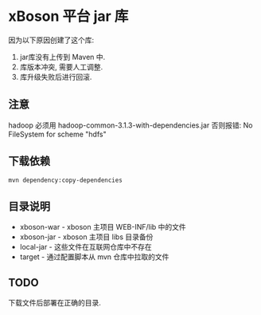 # xBoson 平台 jar 库

因为以下原因创建了这个库:

1. jar库没有上传到 Maven 中.
2. 库版本冲突, 需要人工调整.
3. 库升级失败后进行回滚.


## 注意

hadoop 必须用 hadoop-common-3.1.3-with-dependencies.jar 否则报错: No FileSystem for scheme "hdfs" 


## 下载依赖

`mvn dependency:copy-dependencies`


## 目录说明

* xboson-war - xboson 主项目 WEB-INF/lib 中的文件
* xboson-jar - xboson 主项目 libs 目录备份
* local-jar  - 这些文件在互联网仓库中不存在
* target     - 通过配置脚本从 mvn 仓库中拉取的文件


## TODO

下载文件后部署在正确的目录.